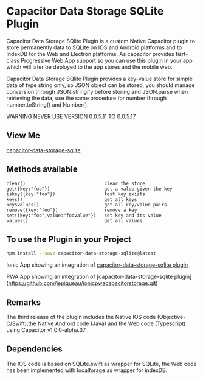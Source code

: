 # Capacitor Data Storage SQLite Plugin
Capacitor Data Storage SQlite  Plugin is a custom Native Capacitor plugin to store permanently data to SQLite on IOS and Android platforms and to IndexDB for the Web and Electron platforms.
As capacitor provides fisrt-class Progressive Web App support so you can use this plugin in your app which will later be deployed to the app stores and the mobile web.

Capacitor Data Storage SQlite Plugin provides a key-value store for simple data of type string only, so JSON object can be stored, you should manage conversion through JSON.stringify before storing and JSON.parse when retrieving the data, use the same procedure for number through number.toString() and Number().

WARNING  NEVER USE VERSION 0.0.5.11 TO 0.0.5.17

## View Me
[capacitor-data-storage-sqlite](https://ionicpwacapacitorstorage.firebaseapp.com)

## Methods available

    clear()                             clear the store
    get({key:"foo"})                    get a value given the key           
    iskey({key:"foo"})                  test key exists
    keys()                              get all keys
    keysvalues()                        get all key/value pairs
    remove({key:"foo"})                 remove a key
    set({key:"foo",value:"foovalue"})   set key and its value
    values()                            get all values

## To use the Plugin in your Project
```bash
npm install --save capacitor-data-storage-sqlite@latest
```

Ionic App showing an integration of [capacitor-data-storage-sqlite plugin](https://github.com/jepiqueau/ionic-capacitor-data-storage-sqlite)

PWA App showing an integration of 
[capacitor-data-storage-sqlite plugin] (https://github.com/jepiqueau/ionicpwacapacitorstorage.git)


## Remarks
The third release of the plugin includes the Native IOS code (Objective-C/Swift),the Native Android code (Java) and the Web code (Typescript) using Capacitor v1.0.0-alpha.37

## Dependencies
The IOS code is based on SQLite.swift as wrapper for SQLite, the Web code has been implemented with localforage  as wrapper for indexDB.


